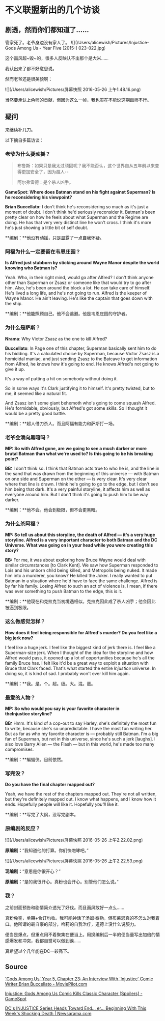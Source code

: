 # 不义联盟新出的几个访谈

## 剧透，然而你们都知道了……

管家死了。老爷身边没有家人了。
![](/Users/alicewish/Pictures/Injustice- Gods Among Us - Year Five (2015-) 023-022.jpg)

这个画风超~毁~的，很多人反映认不出那个是大米……

我认出来了都不好意思说。

然而老爷还是很美貌啊：

![](/Users/alicewish/Pictures/屏幕快照 2016-05-26 上午1.48.16.png)

当然要承认上色师的贡献，但因为这么一帧，我也实在不能说这期画师不行。

## 疑问

来继续补几刀。

以下摘自多篇访谈：

### 老爷为什么要动摇？

> 布鲁斯：如果只是我太过顽固呢？我不能否认，这个世界自从五年前以来变得更加安全了，因为超人--
>
> 阿尔弗雷德：是个杀人凶手。

**GameSpot: Where does Batman stand on his fight against Superman? Is he reconsidering his viewpoint?**

**Brian Buccellato:** I don't think he's reconsidering so much as it's just a moment of doubt. I don't think he'd seriously reconsider it. Batman's been pretty clear on how he feels about what Superman and the Regime are doing. He has that very very distinct line he won't cross. I think it's more he's just showing a little bit of self doubt.

**编剧：**他没有动摇，只是显露了一点自我怀疑。



### 阿福为什么一定要留在韦恩庄园？

**Is Alfred just stubborn by sticking around Wayne Manor despite the world knowing who Batman is?**

Yeah. Who, in their right mind, would go after Alfred? I don't think anyone other than Superman or Zsasz or someone like that would try to go after him. Also, he's been around the block a lot. He can take care of himself. He's lived a long life, and he's not going to run. Alfred is the keeper of Wayne Manor. He ain't leaving. He's like the captain that goes down with the ship.

**编剧：**他能照顾自己。他不会逃避。他是韦恩庄园的守护者。



### 为什么是萨斯？

**Nrama**: Why Victor Zsasz as the one to kill Alfred?

**Buccellato**: In Page one of this chapter, Superman basically sent him to do his bidding. It's a calculated choice by Superman, because Victor Zsasz is a homicidal maniac, and just sending Zsasz to the Batcave to get information from Alfred, he knows how it's going to end. He knows Alfred's not going to give it up.

It's a way of putting a hit on somebody without doing it.

So in some ways it's Clark justifying it to himself. It's pretty twisted, but to me, it seemed like a natural fit.

And Zsasz isn't some giant behemoth who's going to come squash Alfred. He's formidable, obviously, but Alfred's got some skills. So I thought it would be a pretty good battle.

**编剧：**超人借刀杀人。而且阿福有能力和萨斯打一场。



### 老爷会滑向黑暗吗？

**MP: So with Alfred gone, are we going to see a much darker or more brutal Batman than what we're used to? Is this going to be his breaking point?**

**BB:** I don't think so. I think that Batman acts true to who he is, and the line in the sand that was drawn from the beginning of this universe — with Batman on one side and Superman on the other — is very clear. It's very clear where that line is drawn. I think he's going to go to the edge, but I don't see him being that dark. It's a very painful storyline, it affects him as well as everyone around him. But I don't think it's going to push him to be way darker.

**编剧：**他不会。他会到极限，但不会更黑暗。



### 为什么杀阿福？

**MP: So tell us about this storyline, the death of Alfred — it's a very huge storyline. Alfred is a very important character to both Batman and the DC Universe. What was going on in your head while you were creating this story?**

**BB:** For me, it was about exploring how Bruce Wayne would deal with similar circumstances [to Clark Kent]. We saw how Superman responded to Lois and his unborn child being killed, and Metropolis being nuked. It made him into a murderer, you know? He killed the Joker. I really wanted to put Batman in a situation where he'd have to face the same challenge. Alfred is by far his family. Losing Alfred to such an act of violence is, I mean, if there was ever something to push Batman to the edge, this is it.

**编剧：**他现在和克拉克当初境遇相似。克拉克因此成了杀人凶手；他会因此被逼到极限。



### 这么做感觉怎样？

**How does it feel being responsible for Alfred's murder? Do you feel like a big jerk now?**

I feel like a huge jerk. I feel like the biggest kind of jerk there is. I feel like a Superman-size jerk. When I thought of the idea for the storyline and how Alfred would pass, it opened up a lot of opportunities because he's all the family Bruce has. I felt like it'd be a great way to exploit a situation with Bruce that Clark faced. That's what started the entire *Injustice* universe. In doing so, it is kind of sad. I probably won't ever kill him again.

**编剧：**我。是。个。超。级。大。混。蛋。



### 最爱的人物？

**MP: So who would you say is your favorite character in theInjustice storyline?**

**BB:** Hmm. It's kind of a cop-out to say Harley, she's definitely the most fun to write, because she's so unpredictable. I have the most fun writing her. But as far as who my favorite character is — probably still Batman. I'm a big fan of Superman, but not in this universe, since he's such a jerk [laughs]. I also love Barry Allen — the Flash — but in this world, he's made too many compromises.

**编剧：**蝙蝠侠。目前依然。



### 写完没？

**Do you have the final chapter mapped out?**

Yeah, we have the rest of the chapters mapped out. They're not all written, but they're definitely mapped out. I know what happens, and I know how it ends. Hopefully people will like it. Hopefully *you'll* like it.

**编剧：**写完了大纲，没写完剧本。



### 原编剧的反应？

![](/Users/alicewish/Pictures/屏幕快照 2016-05-26 上午2.22.02.png)

**原编剧：**“我知道他的打算。你们快咆哮吧。”

![](/Users/alicewish/Pictures/屏幕快照 2016-05-26 上午2.22.53.png)

**现编剧：**“意思是你很开心？”

**原编剧：**“是的我很开心。真粉也会开心。别管他们怎么说。”



### 我？

之前封面预告和剧情简介透光了好伐。而且画风敢好一点么……

真粉免鉴，单期+合订均收。我可能神话了汤姆·泰勒，但布莱恩真的不怎么对我胃口。他所谓的最自豪的部分，哈莉的自我治疗，道德上没什么说服力。

便当是爆点，但重点用不着聚集在便当上。用换编剧后一半的便当量写出加倍的情感爆发和冲突，我都自觉可以做到诶……

真希望过个几年能在DC一较高下。



## Source

['Gods Among Us' Year 5, Chapter 23: An Interview With 'Injustice' Comic Writer Brian Buccellato - MoviePilot.com](http://moviepilot.com/posts/3926563)

[Injustice: Gods Among Us Comic Kills Classic Character [Spoilers] - GameSpot](http://www.gamespot.com/articles/injustice-gods-among-us-comic-kills-classic-charac/1100-6440124/)

[DC's INJUSTICE Series Heads Toward End… er... Beginning With This Week's Shocking Death | Newsarama.com](http://www.newsarama.com/29450-dc-s-injustice-series-heads-toward-ed-or-beginning-with-this-week-s-shocking-death.html)





